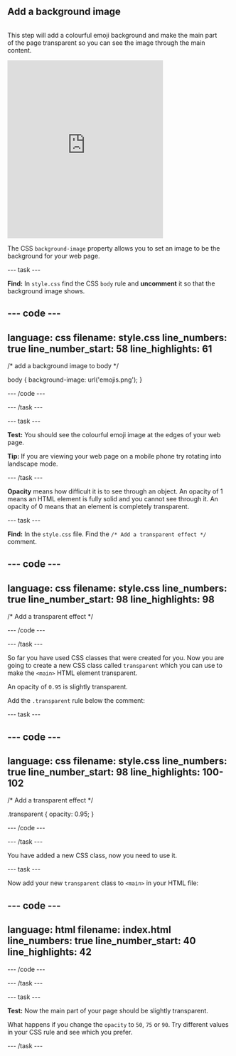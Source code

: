 ## Add a background image

<div style="display: flex; flex-wrap: wrap">
<div style="flex-basis: 200px; flex-grow: 1; margin-right: 15px;">

This step will add a colourful emoji background and make the main part of the page transparent so you can see the image through the main content. 

</div>
<div>
<iframe src="https://trinket.io/embed/html/dace865226?outputOnly=true" width="350" height="400" frameborder="0" marginwidth="0" marginheight="0" allowfullscreen></iframe>
</div>
</div>

The CSS `background-image` property allows you to set an image to be the background for your web page. 

--- task ---

**Find:** In `style.css` find the CSS `body` rule and **uncomment** it so that the background image shows. 

--- code ---
---
language: css
filename: style.css
line_numbers: true
line_number_start: 58
line_highlights: 61
---

/* add a background image to body */
 
body {
 background-image: url('emojis.png');
}

--- /code ---

--- /task ---

--- task ---

**Test:** You should see the colourful emoji image at the edges of your web page. 

**Tip:** If you are viewing your web page on a mobile phone try rotating into landscape mode. 

--- /task ---

**Opacity** means how difficult it is to see through an object. An opacity of 1 means an HTML element is fully solid and you cannot see through it. An opacity of 0 means that an element is completely transparent. 

--- task ---

**Find:** In the `style.css` file. Find the `/* Add a transparent effect */` comment. 

--- code ---
---
language: css
filename: style.css
line_numbers: true
line_number_start: 98
line_highlights: 98
---

/* Add a transparent effect */
 

--- /code ---

--- /task ---

So far you have used CSS classes that were created for you. Now you are going to create a new CSS class called `transparent` which you can use to make the `<main>` HTML element transparent. 

An opacity of `0.95` is slightly transparent. 

Add the `.transparent` rule below the comment:

--- task ---

--- code ---
---
language: css
filename: style.css
line_numbers: true
line_number_start: 98
line_highlights: 100-102
---

/* Add a transparent effect */
 
.transparent {
 opacity: 0.95;
}

--- /code ---

--- /task ---

You have added a new CSS class, now you need to use it.

--- task ---

Now add your new `transparent` class to `<main>` in your HTML file:

--- code ---
---
language: html
filename: index.html
line_numbers: true
line_number_start: 40
line_highlights: 42
---

<main class="transparent">
      <section class="wrap">    
        <div class="wide">

--- /code ---

--- /task ---

--- task ---

**Test:** Now the main part of your page should be slightly transparent. 

What happens if you change the `opacity` to `50`, `75` or `90`. Try different values in your CSS rule and see which you prefer. 

--- /task ---
